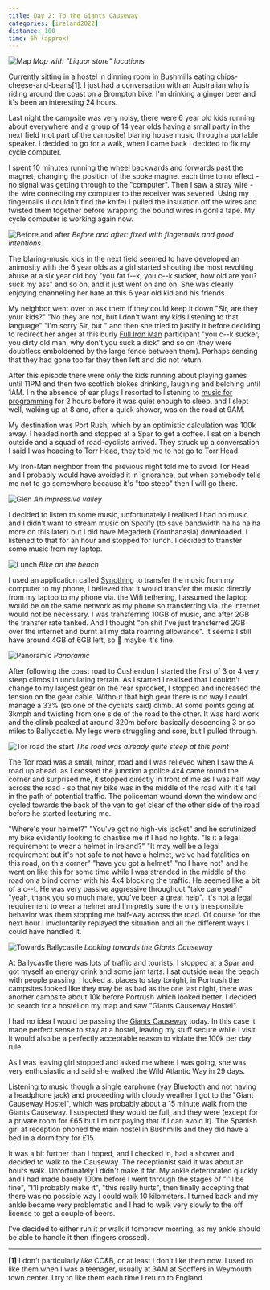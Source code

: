 ```yaml
--- 
title: Day 2: To the Giants Causeway
categories: [ireland2022]
distance: 100
time: 6h (approx)
---
```


![Map](/images/ireland2022/20220807_map.jpg) 
*Map with "Liquor store" locations*

Currently sitting in a hostel in dinning room in Bushmills eating
chips-cheese-and-beans[1]. I just had a conversation with an Australian who is
riding around the coast on a Brompton bike. I'm drinking a ginger beer and
it's been an interesting 24 hours.

Last night the campsite was very noisy, there were 6 year old kids running
about everywhere and a group of 14 year olds having a small party in the next
field (not part of the campsite) blaring house music through a portable
speaker. I decided to go for a walk, when I came back I decided to fix my
cycle computer.

I spent 10 minutes running the wheel backwards and forwards past the magnet,
changing the position of the spoke magnet each time to no effect - no signal
was getting through to the "computer". Then I saw a stray wire - the wire
connecting my computer to the receiver was severed. Using my fingernails (I
couldn't find the knife) I pulled the insulation off the wires and twisted
them together before wrapping the bound wires in gorilla tape. My cycle
computer is working again now.

![Before and after](/images/ireland2022/2022-08-07.jpg) 
*Before and after: fixed with fingernails and good intentions*

The blaring-music kids in the next field seemed to have developed an animosity
with the 6 year olds as a girl started shouting the most revolting abuse at a
six year old boy "you fat f--k, you c--k sucker, how old are you? suck my ass"
and so on, and it just went on and on. She was clearly enjoying channeling her
hate at this 6 year old kid and his friends. 

My neighbor went over to ask them if they could keep it down "Sir, are they
your kids?" "No they are not, but I don't want my kids listening to that
language" "I'm sorry Sir, but " and then she tried to justify it before
deciding to redirect her anger at this burly [Full Iron
Man](https://en.wikipedia.org/wiki/Ironman_Triathlon) participant "you c--k
sucker, you dirty old man, why don't you suck a dick" and so on (they were
doubtless emboldened by the large fence between them). Perhaps
sensing that they had gone too far they then left and did not return. 

After this episode there were only the kids running about playing games until
11PM and then two scottish blokes drinking, laughing and belching until 1AM. I
n the absence of ear plugs I resorted to listening to [music for
programming](https://musicforprogramming.net/) for 2 hours before it was
quiet enough to sleep, and I slept well, waking up at 8 and, after a quick
shower, was on the road at 9AM.

My destination was Port Rush, which by an optimistic calculation was 100k
away. I headed north and stopped at a Spar to get a coffee. I sat on a bench
outside and a squad of road-cyclists arrived. They struck up a conversation
I said I was heading to Torr Head, they told me to not go to Torr Head.

My Iron-Man neighbor from the previous night told me to avoid Tor Head and I
probably would have avoided it in ignorance, but when somebody tells me not to
go somewhere because it's "too steep" then I will go there.

![Glen](/images/ireland2022/2022-08-07_glen.jpg) 
*An impressive valley*

I decided to listen to some music, unfortunately I realised I had no music and
I didn't want to stream music on Spotify (to save bandwidth ha ha ha ha more
on this later) but I did have Megadeth (Youthanasia) downloaded. I listened to
that for an hour and stopped for lunch. I decided to transfer some music from
my laptop.

![Lunch](/images/ireland2022/2022-08-07_beach.jpg) 
*Bike on the beach*

I used an application called [Syncthing](https://syncthing.net/) to transfer
the music from my computer to my phone, I believed that it would transfer the
music directly from my laptop to my phone via. the Wifi tethering, I assumed
the laptop would be on the same network as my phone so transferring via. the
internet would not be necessary. I was transferring 10GB of music, and after
2GB the transfer rate tanked. And I thought "oh shit I've just transferred 2GB
over the internet and burnt all my data roaming allowance". It seems I still
have around 4GB of 6GB left, so 🤷 maybe it's fine.

![Panoramic](/images/ireland2022/2022-08-07_pano.jpg) 
*Panoramic*

After following the coast road to Cushendun I started the first of 3 or 4 very
steep climbs in undulating terrain. As I started I realised that I couldn't
change to my largest gear on the rear sprocket, I stopped and increased the
tension on the gear cable. Without that high gear there is no way I could
manage a 33% (so one of the cyclists said) climb. At some points going at
3kmph and twisting from one side of the road to the other. It was hard work
and the climb peaked at around 320m before basically descending 3 or so miles
to Ballycastle. My legs were struggling and sore, but I pulled through.

![Tor road the start](/images/ireland2022/2022-08-07_tor.jpg) 
*The road was already quite steep at this point* 

The Tor road was a small, minor, road and I was relieved when I saw the A road
up ahead. as I crossed the junction a police 4x4 came round the corner and
surprised me, it stopped directly in front of me as I was half way across the
road - so that my bike was in the middle of the road with it's tail in the
path of potential traffic. The policeman wound down the window and I cycled
towards the back of the van to get clear of the other side of the road before
he started lecturing me.

"Where's your helmet?" "You've got no high-vis jacket" and he scrutinized my
bike evidently looking to chastise me if I had no lights. "Is it a
legal requirement to wear a helmet in Ireland?" "It may well be a legal requirement but
it's not safe to not have a helmet, we've had fatalities on this road, on this
corner" "have you got a helmet" "no I have not" and he went on like this for
some time while I was stranded in the middle of the road on a blind corner
with his 4x4 blocking the traffic. He seemed like a bit of a c--t. He was very
passive aggressive throughout "take care yeah" "yeah, thank you so much mate, you've
been a great help". It's not a legal requirement to wear a helmet and I'm
pretty sure the only irresponsible behavior was them stopping me half-way
across the road. Of course for the next hour I involuntarily replayed the
situation and all the different ways I could have handled it.

![Towards Ballycastle](/images/ireland2022/2022-08-07_north.jpg) 
*Looking towards the Giants Causeway* 

At Ballycastle there was lots of traffic and tourists. I stopped at a Spar and
got myself an energy drink and some jam tarts. I sat outside near the beach
with people passing. I looked at places to stay tonight, in Portrush the
campsites looked like they may be as bad as the one last night, there was
another campsite about 10k before Portrush which looked better. I decided to
search for a hostel on my map and saw "Giants Causeway Hostel".

I had no idea I would be passing the [Giants
Causeway](https://www.wikipedia.org/wiki/Giants_Causeway) today. In this case
it made perfect sense to stay at a hostel, leaving my stuff secure while I
visit. It would also be a perfectly acceptable reason to violate the 100k per
day rule.

As I was leaving girl stopped and asked me where I was going, she was very
enthusiastic and said she walked the Wild Atlantic Way in 29 days.

Listening to music though a single earphone (yay Bluetooth and not having a headphone
jack) and proceeding with cloudy weather I got to the "Giant Causeway Hostel",
which was probably about a 15 minute walk from the Giants Causeway. I
suspected they would be full, and they were (except for a private room for £65
but I'm not paying that if I can avoid it). The Spanish girl at reception
phoned the main hostel in Bushmills and they did have a bed in a dormitory for
£15.

It was a bit further than I hoped, and I checked in, had a shower and decided
to walk to the Causeway. The receptionist said it was about an hours walk.
Unfortunately I didn't make it far. My ankle deteriorated quickly and I had
made barely 100m before I went through the stages of "I'll be fine", "I'll
probably make it", "this really hurts", then finally accepting that there was
no possible way I could walk 10 kilometers. I turned back and my ankle became
very problematic and I had to walk very slowly to the off license to get a
couple of beers. 

I've decided to either run it or walk it tomorrow morning, as my ankle should be
able to handle it then (fingers crossed).

---

**[1]** I don't particularly _like_ CC&B, or at least I don't like them now. I
used to like them when I was a teenager, usually at 3AM at Scoffers in
Weymouth town center. I try to like them each time I return to England.

